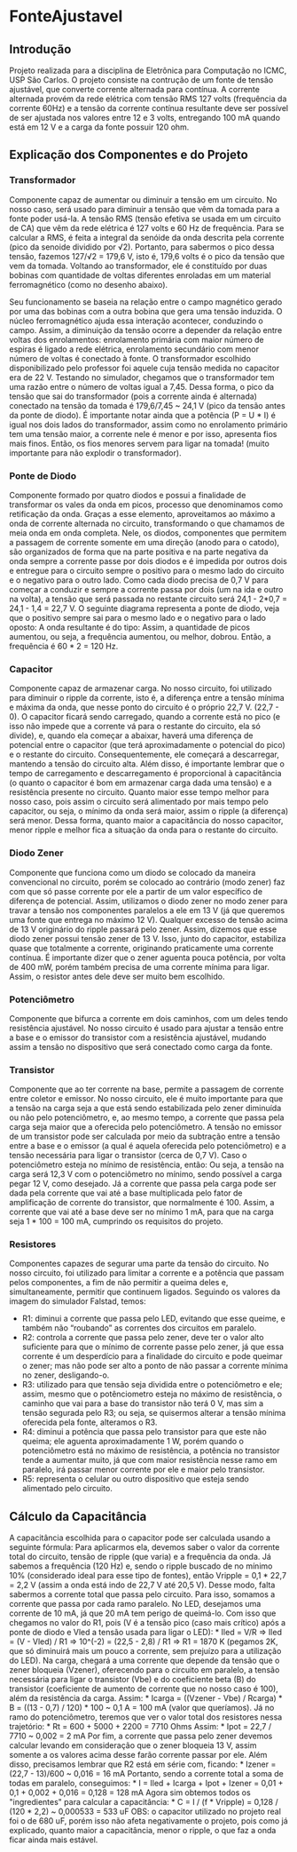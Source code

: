# FonteAjustavel

## Introdução
 Projeto realizada para a disciplina de Eletrônica para Computação no ICMC, USP São Carlos. O projeto consiste na contrução de um fonte de tensão ajustável, que converte corrente alternada para contínua. A corrente alternada provém da rede elétrica com tensão RMS 127 volts (frequência da corrente 60Hz) e a tensão da corrente contínua resultante deve ser possível de ser ajustada nos valores entre 12 e 3 volts, entregando 100 mA quando está em 12 V e a carga da fonte possuir 120 ohm.  

## Explicação dos Componentes e do Projeto

### Transformador
 Componente capaz de aumentar ou diminuir a tensão em um circuito. No nosso caso, será usado para diminuir a tensão que vêm da tomada para a fonte poder usá-la. A tensão RMS (tensão efetiva se usada em um circuito de CA) que vêm da rede elétrica é 127 volts e 60 Hz de frequência. Para se calcular a RMS, é feita a integral da senóide da onda descrita pela corrente (pico da senoide dividido por √2). Portanto, para sabermos o pico dessa tensão, fazemos 127/√2 = 179,6 V, isto é, 179,6 volts é o pico da tensão que vem da tomada. 
  Voltando ao transformador, ele é constituído por duas bobinas com quantidade de voltas diferentes enroladas em um material ferromagnético (como no desenho abaixo). 

  Seu funcionamento se baseia na relação entre o campo magnético gerado por uma das bobinas com a outra bobina que gera uma tensão induzida. O núcleo ferromagnético ajuda essa interação acontecer, conduzindo o campo. Assim, a diminuição da tensão ocorre a depender da relação entre voltas dos enrolamentos: enrolamento primária com maior número de espiras é ligado a rede elétrica, enrolamento secundário com menor número de voltas é conectado à fonte. O transformador escolhido disponibilizado pelo professor foi aquele cuja tensão medida no capacitor era de 22 V. Testando no simulador, chegamos que o transformador tem uma razão entre o número de voltas igual a 7,45. Dessa forma, o pico da tensão que sai do transformador (pois a corrente ainda é alternada) conectado na tensão da tomada é 179,6/7,45 ~ 24,1 V (pico da tensão antes da ponte de diodo).
  É importante notar ainda que a potência (P = U * I) é igual nos dois lados do transformador, assim como no enrolamento primário tem uma tensão maior, a corrente nele é menor e por isso, apresenta fios mais finos. Então, os fios menores servem para ligar na tomada! (muito importante para não explodir o transformador).

### Ponte de Diodo
  Componente formado por quatro diodos e possui a finalidade de transformar os vales da onda em picos, processo que denominamos como retificação da onda. Graças a esse elemento, aproveitamos ao máximo a onda de corrente alternada no circuito, transformando o que chamamos de meia onda em onda completa. Nele, os diodos, componentes que permitem a passagem de corrente somente em uma direção (anodo para o catodo), são organizados de forma que na parte positiva e na parte negativa da onda sempre a corrente passe por dois diodos e é impedida por outros dois e entregue para o circuito sempre o positivo para o mesmo lado do circuito e o negativo para o outro lado. Como cada diodo precisa de 0,7 V para começar a conduzir e sempre a corrente passa por dois (um na ida e outro na volta), a tensão que será passada no restante circuito será 24,1 - 2*0,7 = 24,1 - 1,4 = 22,7 V. O seguinte diagrama representa a ponte de diodo, veja que o positivo sempre sai para o mesmo lado e o negativo para o lado oposto:
 A onda resultante é do tipo:
 Assim, a quantidade de picos aumentou, ou seja, a frequência aumentou, ou melhor, dobrou. Então, a frequência é 60 * 2 = 120 Hz.

### Capacitor
 Componente capaz de armazenar carga. No nosso circuito, foi utilizado para diminuir o ripple da corrente, isto é, a diferença entre a tensão mínima e máxima da onda, que nesse ponto do circuito é o próprio 22,7 V. (22,7 - 0). O capacitor ficará sendo carregado, quando a corrente está no pico (e isso não impede que a corrente vá para o restante do circuito, ela só divide), e, quando ela começar a abaixar, haverá uma diferença de potencial entre o capacitor (que terá aproximadamente o potencial do pico) e o restante do circuito. Consequentemente, ele começará a descarregar, mantendo a tensão do circuito alta. Além disso, é importante lembrar que o tempo de carregamento e descarregamento é proporcional à capacitância (o quanto o capacitor é bom em armazenar carga dada uma tensão) e a resistência presente no circuito. Quanto maior esse tempo melhor para nosso caso, pois assim o circuito será alimentado por mais tempo pelo capacitor, ou seja, o mínimo da onda será maior, assim o ripple (a diferença) será menor. Dessa forma, quanto maior a capacitância do nosso capacitor, menor ripple e melhor fica a situação da onda para o restante do circuito. 

### Diodo Zener
 Componente que funciona como um diodo se colocado da maneira convencional no circuito, porém se colocado ao contrário (modo zener) faz com que só passe corrente por ele a partir de um valor específico de diferença de potencial. Assim, utilizamos o diodo zener no modo zener para travar a tensão nos componentes paralelos a ele em 13 V (já que queremos uma fonte que entrega no máximo 12 V). Qualquer excesso de tensão acima de 13 V originário do ripple passará pelo zener. Assim, dizemos que esse diodo zener possui tensão zener de 13 V. Isso, junto do capacitor, estabiliza quase que totalmente a corrente, originando praticamente uma corrente contínua. 
 É importante dizer que o zener aguenta pouca potência, por volta de 400 mW, porém também precisa de uma corrente mínima para ligar. Assim, o resistor antes dele deve ser muito bem escolhido.
 
### Potenciômetro
 Componente que bifurca a corrente em dois caminhos, com um deles tendo resistência ajustável. No nosso circuito é usado para ajustar a tensão entre a base e o emissor do transistor com a resistência ajustável, mudando assim a tensão no dispositivo que será conectado como carga da fonte.

### Transistor
  Componente que ao ter corrente na base, permite a passagem de corrente entre coletor e emissor. No nosso circuito, ele é muito importante para que a tensão na carga seja a que está sendo estabilizada pelo zener diminuída ou não pelo potenciômetro, e, ao mesmo tempo, a corrente que passa pela carga seja maior que a oferecida pelo potenciômetro. A tensão no emissor de um transistor pode ser calculada por meio da subtração entre a tensão entre a base e o emissor (a qual é aquela oferecida pelo potenciômetro)  e a tensão necessária para ligar o transistor (cerca de 0,7 V). Caso o potenciômetro esteja no mínimo de resistência, então: 
  Ou seja, a tensão na carga será 12,3 V com o potenciômetro no mínimo, sendo possível a carga pegar 12 V, como desejado. Já a corrente que passa pela carga pode ser dada pela corrente que vai até a base multiplicada pelo fator de amplificação de corrente do transistor, que normalmente é 100. Assim, a corrente que vai até a base deve ser no mínimo 1 mA, para que na carga seja 1 * 100 = 100 mA, cumprindo os requisitos do projeto.

### Resistores
 Componentes capazes de segurar uma parte da tensão do circuito. No nosso circuito, foi utilizado para limitar a corrente e a potência que passam pelos componentes, a fim de não permitir a queima deles e, simultaneamente, permitir que continuem ligados. Seguindo os valores da imagem do simulador Falstad, temos:
* R1: diminui a corrente que passa pelo LED, evitando que esse queime, e também não “roubando” as correntes dos circuitos em paralelo.
* R2: controla a corrente que passa pelo zener, deve ter o valor alto suficiente para que o mínimo de corrente passe pelo zener, já que essa corrente é um desperdício para a finalidade do circuito e pode queimar o zener; mas não pode ser alto a ponto de não passar a corrente mínima no zener, desligando-o.
* R3: utilizado para que tensão seja dividida entre o potenciômetro e ele; assim, mesmo que o potênciometro esteja no máximo de resistência, o caminho que vai para a base do transistor não terá 0 V, mas sim a tensão segurada pelo R3; ou seja, se quisermos alterar a tensão mínima oferecida pela fonte, alteramos o R3. 
* R4: diminui a potência que passa pelo transistor para que este não queima; ele aguenta aproximadamente 1 W, porém quando o potenciômetro está no máximo de resistência, a potência no transistor tende a aumentar muito, já que com maior resistência nesse ramo em paralelo, irá passar menor corrente por ele e maior pelo transistor.
* R5: representa o celular ou outro dispositivo que esteja sendo alimentado pelo circuito.

## Cálculo da Capacitância
 A capacitância escolhida para o capacitor pode ser calculada usando a seguinte fórmula: 
 Para aplicarmos ela, devemos saber o valor da corrente total do circuito, tensão de ripple (que varia) e a frequência da onda. Já sabemos a frequência (120 Hz) e, sendo o ripple buscado de no mínimo 10% (considerado ideal para esse tipo de fontes), então Vripple = 0,1 * 22,7 = 2,2 V (assim a onda está indo de 22,7 V até  20,5 V). Desse modo, falta sabermos a corrente total que passa pelo circuito. Para isso, somamos a corrente que passa por cada ramo paralelo. 
 No LED, desejamos uma corrente de 10 mA, já que 20 mA tem perigo de queimá-lo. Com isso que chegamos no valor do R1, pois (V é a tensão pico (caso mais crítico) após a ponte de diodo e Vled a tensão usada para ligar o LED): 
    * Iled = V/R => Iled = (V - Vled) / R1 => 10^(-2) = (22,5 - 2,8) / R1 => R1 = 1870 K (pegamos 2K, que só diminuirá mais um pouco a corrente, sem prejuízo para a utilização do LED).
 Na carga, chegará a uma corrente que depende da tensão que o zener bloqueia (Vzener), oferecendo para o circuito em paralelo, a tensão necessária para ligar o transistor (Vbe) e do coeficiente beta (B) do transistor (coeficiente de aumento de corrente que no nosso caso é 100), além da resistência da carga. Assim: 
    * Icarga = ((Vzener - Vbe) / Rcarga) * B = ((13 - 0,7) / 120) * 100 ~ 0,1 A = 100 mA (valor que queríamos).
  Já no ramo do potenciômetro, teremos que ver o valor total dos resistores nessa trajetório:
    * Rt = 600 + 5000 + 2200 = 7710 Ohms
  Assim:
    * Ipot = 22,7 / 7710 ~ 0,002 = 2 mA
  Por fim, a corrente que passa pelo zener devemos calcular levando em consideração que o zener bloqueia 13 V, assim somente a os valores acima desse farão corrente passar por ele. Além disso, precisamos lembrar que R2 está em série com, ficando:
    * Izener = (22,7 - 13)/600 ~ 0,016 = 16 mA 
  Portanto, sendo a corrente total a soma de todas em paralelo, conseguimos:
    * I = Iled + Icarga + Ipot + Izener = 0,01 + 0,1 + 0,002 + 0,016 = 0,128 = 128 mA
   Agora sim obtemos todos os "ingredientes" para calcular a capacitância:
    * C = I / (f * Vripple) = 0,128 / (120 * 2,2) ~ 0,000533 = 533 uF
   OBS: o capacitor utilizado no projeto real foi o de 680 uF, porém isso não afeta negativamente o projeto, pois como já explicado, quanto maior a capacitância, menor o ripple, o que faz a onda ficar ainda mais estável.


